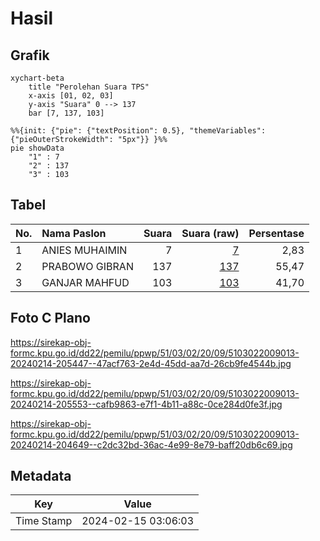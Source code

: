 # Hasil

## Grafik

```mermaid
xychart-beta
    title "Perolehan Suara TPS"
    x-axis [01, 02, 03]
    y-axis "Suara" 0 --> 137
    bar [7, 137, 103]
```

```mermaid
%%{init: {"pie": {"textPosition": 0.5}, "themeVariables": {"pieOuterStrokeWidth": "5px"}} }%%
pie showData
    "1" : 7
    "2" : 137
    "3" : 103
```

## Tabel

| No. | Nama Paslon    | Suara | Suara (raw) | Persentase |
|:--- |:-------------- | -----:| -----------:| ----------:|
| 1   | ANIES MUHAIMIN | 7     | [7][p-1]    | 2,83       |
| 2   | PRABOWO GIBRAN | 137   | [137][p-2]  | 55,47      |
| 3   | GANJAR MAHFUD  | 103   | [103][p-3]  | 41,70      |


[p-1]: https://github.com/gigit-pemilu/pemilu-2024-51-bali/blob/main/pilpres/hitung-suara/sub/51-bali/sub/03-badung/sub/02-mengwi/sub/2009-mengwi/sub/013-tps/sub/paslon-1.txt
[p-2]: https://github.com/gigit-pemilu/pemilu-2024-51-bali/blob/main/pilpres/hitung-suara/sub/51-bali/sub/03-badung/sub/02-mengwi/sub/2009-mengwi/sub/013-tps/sub/paslon-2.txt
[p-3]: https://github.com/gigit-pemilu/pemilu-2024-51-bali/blob/main/pilpres/hitung-suara/sub/51-bali/sub/03-badung/sub/02-mengwi/sub/2009-mengwi/sub/013-tps/sub/paslon-3.txt

## Foto C Plano

https://sirekap-obj-formc.kpu.go.id/dd22/pemilu/ppwp/51/03/02/20/09/5103022009013-20240214-205447--47acf763-2e4d-45dd-aa7d-26cb9fe4544b.jpg

https://sirekap-obj-formc.kpu.go.id/dd22/pemilu/ppwp/51/03/02/20/09/5103022009013-20240214-205553--cafb9863-e7f1-4b11-a88c-0ce284d0fe3f.jpg

https://sirekap-obj-formc.kpu.go.id/dd22/pemilu/ppwp/51/03/02/20/09/5103022009013-20240214-204649--c2dc32bd-36ac-4e99-8e79-baff20db6c69.jpg


## Metadata

| Key        | Value               |
| ---------- | ------------------- |
| Time Stamp | 2024-02-15 03:06:03 |



